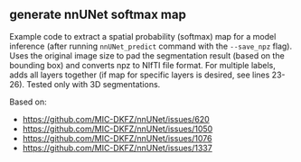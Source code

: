 ## generate nnUNet softmax map

Example code to extract a spatial probability (softmax) map for a model inference (after running `nnUNet_predict` command with the `--save_npz` flag). Uses the original image size to pad the segmentation result (based on the bounding box) and converts npz to NIfTI file format. For multiple labels, adds all layers together (if map for specific layers is desired, see lines 23-26). Tested only with 3D segmentations.

Based on:
- https://github.com/MIC-DKFZ/nnUNet/issues/620
- https://github.com/MIC-DKFZ/nnUNet/issues/1050
- https://github.com/MIC-DKFZ/nnUNet/issues/1076
- https://github.com/MIC-DKFZ/nnUNet/issues/1337
